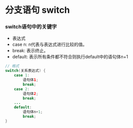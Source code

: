 # 分支语句 switch
### switch语句中的关键字
- 表达式
- case n: n代表与表达式进行比较的值。
- break: 表示终止。
- default: 表示所有条件都不符合则执行default中的语句体n+1  


```java
// 格式
switch(关系表达式) {
    case 1:
        语句体1;
        break;
    case 2:
        语句体2;
        break;
    ...
    default:
        语句体n+1;
        break;
}
```

```java

```

